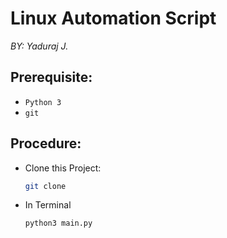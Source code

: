 # Linux Automation Script
*BY: Yaduraj J.*
## Prerequisite:
* `Python 3`
* `git`

## Procedure:
* Clone this Project:
    ```sh
    git clone 
    ```
* In Terminal
    ```sh
    python3 main.py
    ```